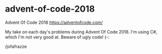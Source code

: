 # advent-of-code-2018
Advent Of Code 2018 https://adventofcode.com/

My take on each day's problems during Advent Of Code 2018.
I'm using C#, which I'm not very good at. Beware of ugly code! (-:

/jofafrazze